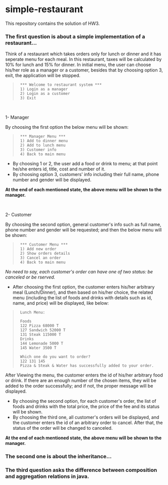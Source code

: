 # simple-restaurant
This repository contains the solution of HW3.

### The first question is about a simple implementation of a restaurant...  
Think of a restaurant which takes orders only for lunch or dinner and it has seperate menu for each meal. In this restaurant, taxes will be calculated by 10% for lunch and 15% for dinner. In initial menu, the user can choose his/her role as a manager or a customer, besides that by choosing option 3, exit, the application will be stopped.


>      *** Welcome to restaurant system ***
>      1) Login as a manager
>      2) Login as a customer
>      3) Exit

<br/>

1- Manager

By choosing the first option the below menu will be shown:
>      *** Manager Menu ***
>      1) Add to dinner menu
>      2) Add to lunch menu
>      3) Customer info
>      4) Back to main menu

- By choosing 1 or 2, the user add a food or drink to menu; at that point he/she enters id, title, cost and number of it.
- By choosing option 3, customers' info including their full name, phone number and gender will be displayed.

**At the end of each mentioned state, the above menu will be shown to the manager.**

<br/>

2- Customer

By choosing the second option, general customer's info such as full name, phone number and gender will be requested; and then the below menu will be shown:
>      *** Customer Menu ***
>      1) Add new order
>      2) Show orders details
>      3) Cancel an order
>      4) Back to main menu
*No need to say, each customer's order can have one of two status: be canceled or be rserved.*

- After choosing the first option, the customer enters his/her arbitrary meal (Lunch/Dinner), and then based on his/her choice, the related menu (including the list of foods and drinks with details such as id, name, and price) will be displayed, like below:
>      Lunch Menu:
>      
>      Foods
>      122 Pizza 68000 T
>      127 Sandwich 52000 T
>      131 Steak 115000 T
>      Drinks
>      144 Lemonade 5000 T
>      145 Water 3500 T
>      
>      Which one do you want to order?
>      122 131 145
>      Pizza & Steak & Water has successfully added to your order.

After Viewing the menu, the customer enters the id of his/her arbitrary food or drink. If there are an enough number of the chosen items, they will be added to the order successfully; and if not, the proper message will be displayed.
- By choosing the second option, for each customer's order, the list of foods and drinks with the total price, the price of the fee and its status will be shown.
- By choosing the third one, all customer's orders will be displayed, and the customer enters the id of an arbitrary order to cancel. After that, the status of the order will be changed to canceled.

**At the end of each mentioned state, the above menu will be shown to the manager.**

### The second one is about the inheritance... 

### The third question asks the difference between composition and aggregation relations in java.
